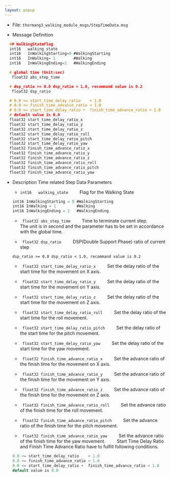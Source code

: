 ```yaml
---
layout: popup
---
```


- File: `thormang3_walking_module_msgs/StepTimeData.msg`

- Message Definition

 ```c
   ## WalkingStateFlag
   int16   walking_state
   int16   InWalkingStarting=0 #WalkingStarting
   int16   InWalking= 1        #Walking
   int16   InWalkingEnding=2   #WalkingEnding

   # global time (Unit:sec)
    float32 abs_step_time

   # dsp_ratio >= 0.0 dsp_ratio < 1.0, recommand value is 0.2
    float32 dsp_ratio

   # 0.0 <= start_time_delay_ratio    < 1.0
   # 0.0 <= finish_time_advance_ratio < 1.0
   # 0.0 <= start_time_delay_ratio +  finish_time_advance_ratio < 1.0
   # default value is 0.0
   float32 start_time_delay_ratio_x
   float32 start_time_delay_ratio_y
   float32 start_time_delay_ratio_z
   float32 start_time_delay_ratio_roll
   float32 start_time_delay_ratio_pitch
   float32 start_time_delay_ratio_yaw
   float32 finish_time_advance_ratio_x
   float32 finish_time_advance_ratio_y
   float32 finish_time_advance_ratio_z
   float32 finish_time_advance_ratio_roll
   float32 finish_time_advance_ratio_pitch
   float32 finish_time_advance_ratio_yaw

 ```

- Description
Time related Step Data Parameters
&emsp;

    * `int16   walking_state`
&emsp;&emsp; Flag for the Walking State
     ```c
    int16 InWalkingStarting = 0 #WalkingStarting
    int16 InWalking = 1         #Walking
    int16 InWalkingEnding = 2   #WalkingEnding
     ```

    * ` float32 abs_step_time`
&emsp;&emsp; Time to terminate current step.
&emsp;&emsp; The unit is in second and the parameter has to be set in accordance with the global time.

    * ` float32 dsp_ratio`
&emsp;&emsp; DSP(Double Support Phase) ratio of current step
     ```
    dsp_ratio >= 0.0 dsp_ratio < 1.0, recommand value is 0.2
     ```

    * ` float32 start_time_delay_ratio_x`
&emsp;&emsp; Set the delay ratio of the start time for the movement on X axis.

    * ` float32 start_time_delay_ratio_y`
&emsp;&emsp; Set the delay ratio of the start time for the movement on Y axis.

    * ` float32 start_time_delay_ratio_z`
&emsp;&emsp; Set the delay ratio of the start time for the movement on Z axis.

    * ` float32 start_time_delay_ratio_roll`
&emsp;&emsp; Set the delay ratio of the start time for the roll movement.

    * ` float32 start_time_delay_ratio_pitch`
&emsp;&emsp; Set the delay ratio of the start time for the pitch movement.

    * ` float32 start_time_delay_ratio_yaw`
&emsp;&emsp; Set the delay ratio of the start time for the yaw movement.

    * ` float32 finish_time_advance_ratio_x`
&emsp;&emsp; Set the advance ratio of the finish time for the movement on X axis.

    * ` float32 finish_time_advance_ratio_y`
&emsp;&emsp; Set the advance ratio of the finish time for the movement on Y axis.

    * ` float32 finish_time_advance_ratio_z`
&emsp;&emsp; Set the advance ratio of the finish time for the movement on Z axis.

    * ` float32 finish_time_advance_ratio_roll`
&emsp;&emsp; Set the advance ratio of the finish time for the roll movement.

    * ` float32 finish_time_advance_ratio_pitch`
&emsp;&emsp; Set the advance ratio of the finish time for the pitch movement.

    * ` float32 finish_time_advance_ratio_yaw`
&emsp;&emsp; Set the advance ratio of the finish time for the yaw movement.
&emsp;&emsp; Start Time Delay Ratio and Finish Time Advance Ratio have to fulfill following conditions.
     ```c
    0.0 <= start_time_delay_ratio    < 1.0
    0.0 <= finish_time_advance_ratio < 1.0
    0.0 <= start_time_delay_ratio +  finish_time_advance_ratio < 1.0
    default value is 0.0
     ```
